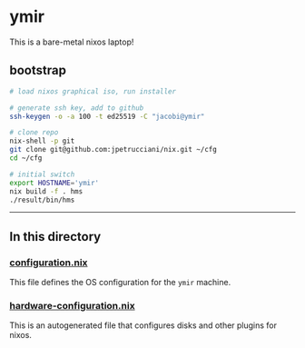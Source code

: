 # ymir

This is a bare-metal nixos laptop!

## bootstrap

```bash
# load nixos graphical iso, run installer

# generate ssh key, add to github
ssh-keygen -o -a 100 -t ed25519 -C "jacobi@ymir"

# clone repo
nix-shell -p git
git clone git@github.com:jpetrucciani/nix.git ~/cfg
cd ~/cfg

# initial switch
export HOSTNAME='ymir'
nix build -f . hms
./result/bin/hms
```

---

## In this directory

### [configuration.nix](./configuration.nix)

This file defines the OS configuration for the `ymir` machine.

### [hardware-configuration.nix](./hardware-configuration.nix)

This is an autogenerated file that configures disks and other plugins for nixos.
